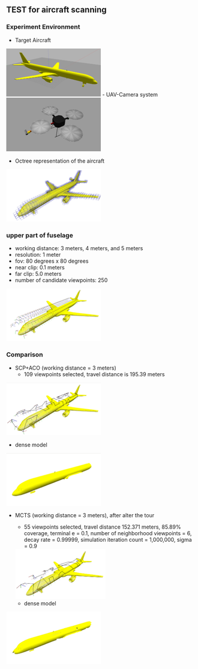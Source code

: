 ## TEST for aircraft scanning

### Experiment Environment
- Target Aircraft
<img src="https://github.com/suneric/aircraft_scanning/blob/master/aircraft_scanning_plan/scripts/results/airline757.png" width=50% height=50%>
- UAV-Camera system
<img src="https://github.com/suneric/aircraft_scanning/blob/master/aircraft_scanning_plan/scripts/results/uav.png" width=50% height=50%>

- Octree representation of the aircraft
<img src="https://github.com/suneric/aircraft_scanning/blob/master/aircraft_scanning_plan/scripts/results/octree_representation.png" width=50% height=50%>

### upper part of fuselage
- working distance: 3 meters, 4 meters, and 5 meters
- resolution: 1 meter
- fov: 80 degrees x 80 degrees
- near clip: 0.1 meters
- far clip: 5.0 meters
- number of candidate viewpoints: 250
<img src="https://github.com/suneric/aircraft_scanning/blob/master/aircraft_scanning_plan/scripts/results/candidate_vps.png" width=50% height=50%>


### Comparison

- SCP+ACO (working distance = 3 meters)
  - 109 viewpoints selected, travel distance is 195.39 meters
<img src="https://github.com/suneric/aircraft_scanning/blob/master/aircraft_scanning_plan/scripts/results/acobest_f3.png" width=50% height=50%>

  - dense model
<img src="https://github.com/suneric/aircraft_scanning/blob/master/aircraft_scanning_plan/scripts/results/densemodel_aco.png" width=50% height=50%>  

- MCTS (working distance = 3 meters), after alter the tour
  - 55 viewpoints selected, travel distance 152.371 meters, 85.89% coverage, terminal e = 0.1, number of neighborhood viewpoints = 6, decay rate = 0.99999, simulation iteration count = 1,000,000, sigma = 0.9
  <img src="https://github.com/suneric/aircraft_scanning/blob/master/aircraft_scanning_plan/scripts/results/mctsbest_f3.png" width=50% height=50%>

  - dense model
 <img src="https://github.com/suneric/aircraft_scanning/blob/master/aircraft_scanning_plan/scripts/results/densemodel_mcts.png" width=50% height=50%>  
